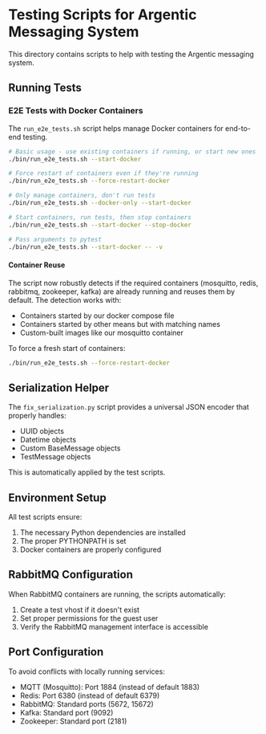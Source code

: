 # Testing Scripts for Argentic Messaging System

This directory contains scripts to help with testing the Argentic messaging system.

## Running Tests

### E2E Tests with Docker Containers

The `run_e2e_tests.sh` script helps manage Docker containers for end-to-end testing.

```bash
# Basic usage - use existing containers if running, or start new ones
./bin/run_e2e_tests.sh --start-docker

# Force restart of containers even if they're running
./bin/run_e2e_tests.sh --force-restart-docker

# Only manage containers, don't run tests
./bin/run_e2e_tests.sh --docker-only --start-docker

# Start containers, run tests, then stop containers
./bin/run_e2e_tests.sh --start-docker --stop-docker

# Pass arguments to pytest
./bin/run_e2e_tests.sh --start-docker -- -v
```

#### Container Reuse

The script now robustly detects if the required containers (mosquitto, redis, rabbitmq, zookeeper, kafka) are already running and reuses them by default. The detection works with:

- Containers started by our docker compose file
- Containers started by other means but with matching names
- Custom-built images like our mosquitto container

To force a fresh start of containers:

```bash
./bin/run_e2e_tests.sh --force-restart-docker
```

## Serialization Helper

The `fix_serialization.py` script provides a universal JSON encoder that properly handles:

- UUID objects
- Datetime objects
- Custom BaseMessage objects
- TestMessage objects

This is automatically applied by the test scripts.

## Environment Setup

All test scripts ensure:

1. The necessary Python dependencies are installed
2. The proper PYTHONPATH is set
3. Docker containers are properly configured

## RabbitMQ Configuration

When RabbitMQ containers are running, the scripts automatically:

1. Create a test vhost if it doesn't exist
2. Set proper permissions for the guest user
3. Verify the RabbitMQ management interface is accessible

## Port Configuration

To avoid conflicts with locally running services:

- MQTT (Mosquitto): Port 1884 (instead of default 1883)
- Redis: Port 6380 (instead of default 6379)
- RabbitMQ: Standard ports (5672, 15672)
- Kafka: Standard port (9092)
- Zookeeper: Standard port (2181)
